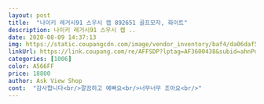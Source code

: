 ```yaml
---
layout: post 
title:  "나이키 레거시91 스우시 캡 892651 골프모자, 화이트" 
description: 나이키 레거시91 스우시 캡 ..
date: 2020-08-09 14:37:13 
img: https://static.coupangcdn.com/image/vendor_inventory/baf4/da06daf51b4e69a2a2f2631e736d2e2a06ad065e2e919d9ce3a5917548f2.jpg 
linkUrl: https://link.coupang.com/re/AFFSDP?lptag=AF3600438&subid=ahnPublicAsk&pageKey=1771435771&itemId=3016246260&vendorItemId=71004420344&traceid=V0-113-01e5c79030eaa7db 
categories: [1006] 
color: A566FF 
price: 18800 
author: Ask View Shop 
cont:  "감사합니다<br/>깔끔하고 예뻐요<br/>너무너무 조아요<br/>" 
---
```

